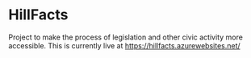 # HillFacts

Project to make the process of legislation and other civic activity more accessible. This is currently live at https://hillfacts.azurewebsites.net/
